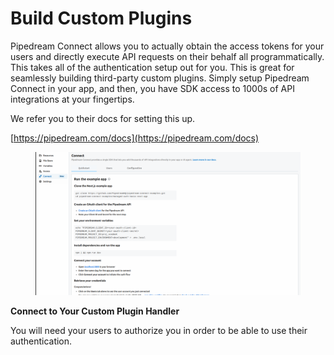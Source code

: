 # Build Custom Plugins

Pipedream Connect allows you to actually obtain the access tokens for your users and directly execute API requests on their behalf all programmatically. This takes all of the authentication setup out for you. This is great for seamlessly building third-party custom plugins. Simply setup Pipedream Connect in your app, and then, you have SDK access to 1000s of API integrations at your fingertips.

We refer you to their docs for setting this up.

[https://pipedream.com/docs](https://pipedream.com/docs)

<figure><img src="../../../.gitbook/assets/image (211).png" alt=""><figcaption></figcaption></figure>

**Connect to Your Custom Plugin Handler**

You will need your users to authorize you in order to be able to use their authentication.

